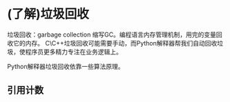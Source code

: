 (了解)垃圾回收
===
垃圾回收：garbage collection 缩写GC。编程语言内存管理机制，用完的变量回收它的内存。
C\C++垃圾回收可能需要手动，而Python解释器帮我们自动回收垃圾，使程序员更多精力专注在业务逻辑上。

Python解释器垃圾回收依靠一些算法原理。

## 引用计数
